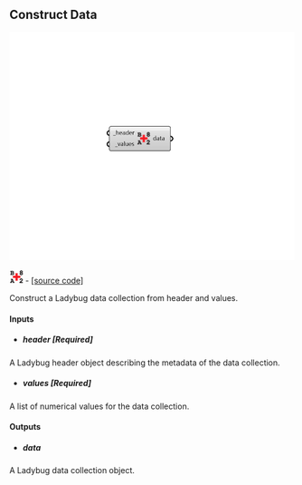 ## Construct Data

![](../../images/components/Construct_Data.png)

![](../../images/icons/Construct_Data.png) - [[source code]](https://github.com/ladybug-tools/ladybug-grasshopper/blob/master/ladybug_grasshopper/src//LB%20Construct%20Data.py)


Construct a Ladybug data collection from header and values. 



#### Inputs
* ##### header [Required]
A Ladybug header object describing the metadata of the data collection. 
* ##### values [Required]
A list of numerical values for the data collection. 

#### Outputs
* ##### data
A Ladybug data collection object. 